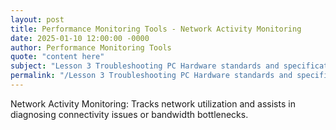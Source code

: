 ```yaml
---
layout: post
title: Performance Monitoring Tools - Network Activity Monitoring
date: 2025-01-10 12:00:00 -0000
author: Performance Monitoring Tools
quote: "content here"
subject: "Lesson 3 Troubleshooting PC Hardware standards and specifications"
permalink: "/Lesson 3 Troubleshooting PC Hardware standards and specifications/Performance Monitoring Tools/Performance Monitoring Tools - Network Activity Monitoring"
---
```


Network Activity Monitoring: Tracks network utilization and assists in diagnosing connectivity issues or bandwidth bottlenecks.
